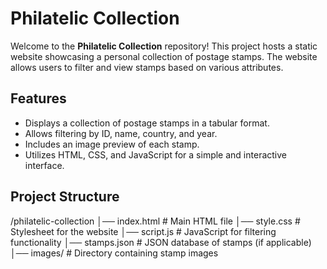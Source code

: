 # Philatelic Collection

Welcome to the **Philatelic Collection** repository! This project hosts a static website showcasing a personal collection of postage stamps. The website allows users to filter and view stamps based on various attributes.

## Features
- Displays a collection of postage stamps in a tabular format.
- Allows filtering by ID, name, country, and year.
- Includes an image preview of each stamp.
- Utilizes HTML, CSS, and JavaScript for a simple and interactive interface.

## Project Structure
/philatelic-collection
│── index.html       # Main HTML file
│── style.css        # Stylesheet for the website
│── script.js        # JavaScript for filtering functionality
│── stamps.json      # JSON database of stamps (if applicable)
│── images/         # Directory containing stamp images

